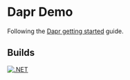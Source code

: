 # Dapr Demo

Following the [Dapr getting started](https://docs.dapr.io/getting-started/) guide.

## Builds

[![.NET](https://github.com/fredrkl/dapr-demo/actions/workflows/dotnet.yml/badge.svg)](https://github.com/fredrkl/dapr-demo/actions/workflows/dotnet.yml)
